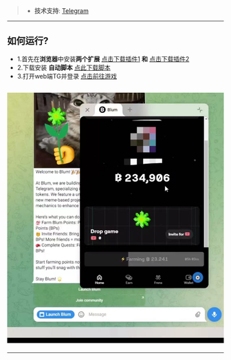 
> - **技术支持**: [Telegram](https://t.me/unreallav)
---
## 如何运行?  
- 1.首先在**浏览器**中安装**两个扩展** [点击下载插件1](https://chromewebstore.google.com/detail/ignore-x-frame-headers/gleekbfjekiniecknbkamfmkohkpodhe) **和** [点击下载插件2](https://chromewebstore.google.com/detail/%E6%9A%B4%E5%8A%9B%E7%8C%B4/jinjaccalgkegednnccohejagnlnfdag)
- 2.下载安装 **自动脚本**  [点此下载脚本](https://github.com/unreallav/BlumAuto/raw/main/blum.auto.user.js)
- 3.打开web端TG并登录 [点击前往游戏](https://web.telegram.org/k/#?tgaddr=tg%3A%2F%2Fresolve%3Fdomain%3DBlumCryptoBot%26appname%3Dapp%26startapp%3Dref_jcGkWMkJaN) 

## ![Result](result.jpg)
---
